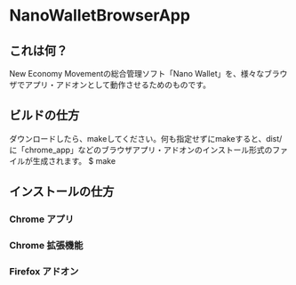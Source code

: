 # NanoWalletBrowserApp

## これは何？
New Economy Movementの総合管理ソフト「Nano Wallet」を、様々なブラウザでアプリ・アドオンとして動作させるためのものです。
## ビルドの仕方
ダウンロードしたら、makeしてください。何も指定せずにmakeすると、dist/に「chrome_app」などのブラウザアプリ・アドオンのインストール形式のファイルが生成されます。
    $ make
## インストールの仕方
### Chrome アプリ
### Chrome 拡張機能
### Firefox アドオン
